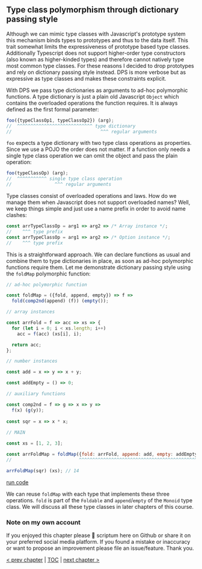 ## Type class polymorphism through dictionary passing style

Although we can mimic type classes with Javascript's prototype system this mechanism binds types to prototypes and thus to the data itself. This trait somewhat limits the expressiveness of prototype based type classes. Additionally Typescript does not support higher-order type constructors (also known as higher-kinded types) and therefore cannot natively type most common type classes. For these reasons I decided to drop prototypes and rely on dictionary passing style instead. DPS is more verbose but as expressive as type classes and makes these constraints explicit.

With DPS we pass type dictionaries as arguments to ad-hoc polymorphic functions. A type dictionary is just a plain old Javascript `Object` which contains the overloaded operations the function requires. It is always defined as the first formal parameter:

```javascript
foo({typeClassOp1, typeClassOp2}) (arg);
//  ^^^^^^^^^^^^^^^^^^^^^^^^^^^^ type dictionary
//                                 ^^^ regular arguments
```
`foo` expects a type dictionary with two type class operations as properties. Since we use a POJO the order does not matter. If a function only needs a single type class operation we can omit the object and pass the plain operation:

```javascript
foo(typeClassOp) (arg);
//  ^^^^^^^^^^^ single type class operation
//                ^^^ regular arguments
```
Type classes consist of overloaded operations and laws. How do we manage them when Javascript does not support overloaded names? Well, we keep things simple and just use a name prefix in order to avoid name clashes:

```javascript
const arrTypeClassOp = arg1 => arg2 => /* Array instance */;
//    ^^^ type prefix
const arrTypeClassOp = arg1 => arg2 => /* Option instance */;
//    ^^^ type prefix
```
This is a straightforward approach. We can declare functions as usual and combine them to type dictionaries in place, as soon as ad-hoc polymorphic functions require them. Let me demonstrate dictionary passing style using the `foldMap` polymorphic function:

```javascript
// ad-hoc polymorphic function

const foldMap = ({fold, append, empty}) => f =>
  fold(comp2nd(append) (f)) (empty());

// array instances

const arrFold = f => acc => xs => {
  for (let i = 0; i < xs.length; i++)
    acc = f(acc) (xs[i], i);

  return acc;
};

// number instances

const add = x => y => x + y;

const addEmpty = () => 0;

// auxiliary functions

const comp2nd = f => g => x => y =>
  f(x) (g(y));
  
const sqr = x => x * x;
  
// MAIN

const xs = [1, 2, 3];

const arrFoldMap = foldMap({fold: arrFold, append: add, empty: addEmpty});
//                         ^^^^^^^^^^^^^^^^^^^^^^^^^^^^^^^^^^^^^^^^^^^^^ type dictionary

arrFoldMap(sqr) (xs); // 14
```
[run code](https://repl.it/repls/HighlevelOblongDatamart)

We can reuse `foldMap` with each type that implements these three operations. `fold` is part of the `Foldable` and `append`/`empty` of the `Monoid` type class. We will discuss all these type classes in later chapters of this course.

### Note on my own account

If you enjoyed this chapter please 🌟 scriptum here on Github or share it on your preferred social media platform. If you found a mistake or inaccuracy or want to propose an improvement please file an issue/feature. Thank you.

[&lt; prev chapter](https://github.com/kongware/scriptum/blob/master/ch-12.md) | [TOC](https://github.com/kongware/scriptum#functional-programming-course-toc) | [next chapter &gt;](https://github.com/kongware/scriptum/blob/master/ch-14.md)
